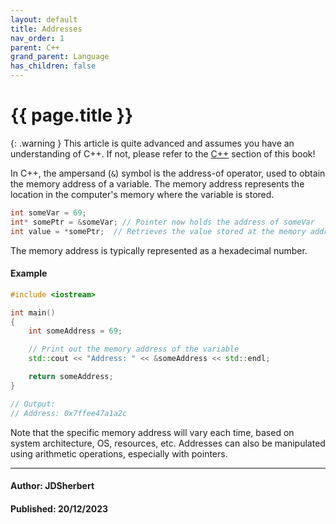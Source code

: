 ```yaml
---
layout: default
title: Addresses
nav_order: 1
parent: C++
grand_parent: Language
has_children: false
---
```


{{ page.title }}
======================

{: .warning } 
This article is quite advanced and assumes you have an understanding of C++.
If not, please refer to the [C++](/docs/Language/C++/C++.html) section of this book!

In C++, the ampersand (`&`) symbol is the address-of operator, used to obtain the memory address of a variable. The memory address represents the location in the computer's memory where the variable is stored.

```cpp
int someVar = 69;
int* somePtr = &someVar; // Pointer now holds the address of someVar
int value = *somePtr;  // Retrieves the value stored at the memory address
```

The memory address is typically represented as a hexadecimal number.

#### Example

```cpp
#include <iostream>

int main() 
{
    int someAddress = 69;

    // Print out the memory address of the variable
    std::cout << "Address: " << &someAddress << std::endl;

    return someAddress;
}

// Output:
// Address: 0x7ffee47a1a2c 
```

Note that the specific memory address will vary each time, based on system architecture, OS, resources, etc. Addresses can also be manipulated using arithmetic operations, especially with pointers.

---

#### Author: JDSherbert
#### Published: 20/12/2023